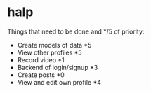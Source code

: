 # halp

Things that need to be done and */5 of priority:

- Create models of data *5
- View other profiles *5
- Record video *1
- Backend of login/signup *3
- Create posts *0
- View and edit own profile *4